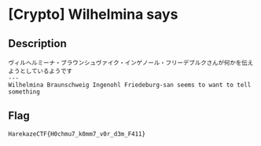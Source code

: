 # [Crypto] Wilhelmina says

## Description
```
ヴィルヘルミーナ・ブラウンシュヴァイク・インゲノール・フリーデブルクさんが何かを伝えようとしているようです
---
Wilhelmina Braunschweig Ingenohl Friedeburg-san seems to want to tell something
```

## Flag
```
HarekazeCTF{H0chmu7_k0mm7_v0r_d3m_F411}
```